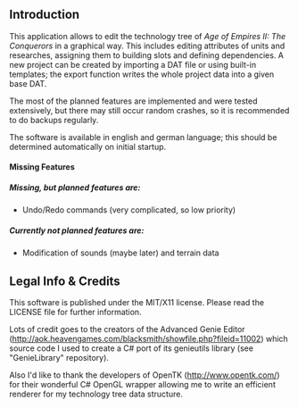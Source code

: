 ## Introduction

This application allows to edit the technology tree of *Age of Empires II: The Conquerors* in a graphical way. This includes editing attributes of units and researches, assigning them to building slots and defining dependencies. A new project can be created by importing a DAT file or using built-in templates; the export function writes the whole project data into a given base DAT.

The most of the planned features are implemented and were tested extensively, but there may still occur random crashes, so it is recommended to do backups regularly.

The software is available in english and german language; this should be determined automatically on initial startup.

#### Missing Features

##### Missing, but planned features are:
* Undo/Redo commands (very complicated, so low priority)

##### Currently not planned features are:
* Modification of sounds (maybe later) and terrain data

## Legal Info & Credits

This software is published under the MIT/X11 license. Please read the LICENSE file for further information.

Lots of credit goes to the creators of the Advanced Genie Editor (http://aok.heavengames.com/blacksmith/showfile.php?fileid=11002) which source code I used to create a C# port of its genieutils library (see "GenieLibrary" repository).

Also I'd like to thank the developers of OpenTK (http://www.opentk.com/) for their wonderful C# OpenGL wrapper allowing me to write an efficient renderer for my technology tree data structure.